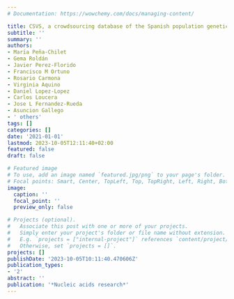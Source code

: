 ```yaml
---
# Documentation: https://wowchemy.com/docs/managing-content/

title: CSVS, a crowdsourcing database of the Spanish population genetic variability
subtitle: ''
summary: ''
authors:
- Marı́a Peña-Chilet
- Gema Roldán
- Javier Perez-Florido
- Francisco M Ortuno
- Rosario Carmona
- Virginia Aquino
- Daniel Lopez-Lopez
- Carlos Loucera
- Jose L Fernandez-Rueda
- Asuncion Gallego
- ' others'
tags: []
categories: []
date: '2021-01-01'
lastmod: 2023-10-05T12:11:40+02:00
featured: false
draft: false

# Featured image
# To use, add an image named `featured.jpg/png` to your page's folder.
# Focal points: Smart, Center, TopLeft, Top, TopRight, Left, Right, BottomLeft, Bottom, BottomRight.
image:
  caption: ''
  focal_point: ''
  preview_only: false

# Projects (optional).
#   Associate this post with one or more of your projects.
#   Simply enter your project's folder or file name without extension.
#   E.g. `projects = ["internal-project"]` references `content/project/deep-learning/index.md`.
#   Otherwise, set `projects = []`.
projects: []
publishDate: '2023-10-05T10:11:40.470606Z'
publication_types:
- '2'
abstract: ''
publication: '*Nucleic acids research*'
---
```

